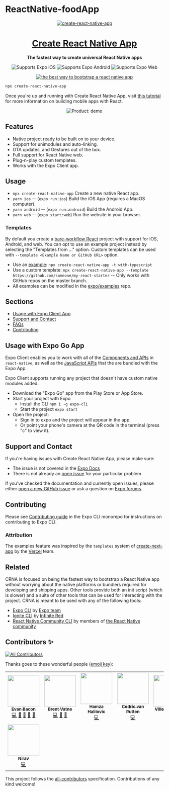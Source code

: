 # ReactNative-foodApp
<!-- Title -->

<p align="center">
  <a href="https://github.com/expo/examples">
    <img alt="create-react-native-app" src="./.gh-assets/banner.svg">
    <h1 align="center">Create React Native App</h1>
  </a>
</p>

<!-- Header -->

<p align="center">
  <b>The fastest way to create universal React Native apps</b>
  <br />

  <p align="center">
    <!-- iOS -->
    <img alt="Supports Expo iOS" longdesc="Supports Expo iOS" src="https://img.shields.io/badge/iOS-000.svg?style=flat-square&logo=APPLE&labelColor=999999&logoColor=fff" />
    <!-- Android -->
    <img alt="Supports Expo Android" longdesc="Supports Expo Android" src="https://img.shields.io/badge/Android-000.svg?style=flat-square&logo=ANDROID&labelColor=A4C639&logoColor=fff" />
    <!-- Web -->
    <img alt="Supports Expo Web" longdesc="Supports Expo Web" src="https://img.shields.io/badge/web-000.svg?style=flat-square&logo=GOOGLE-CHROME&labelColor=4285F4&logoColor=fff" />
  </p>
  <p align="center">
    <a href="https://packagephobia.now.sh/result?p=create-react-native-app">
      <img alt="the best way to bootstrap a react native app" longdesc="the best way to create a react native app" src="https://flat.badgen.net/packagephobia/install/create-react-native-app" />
    </a>
  </p>
  
</p>

<!-- Body -->

```sh
npx create-react-native-app
```

Once you're up and running with Create React Native App, visit [this tutorial](https://reactnative.dev/docs/tutorial) for more information on building mobile apps with React.

<p align="center">
  <img align="center" alt="Product: demo" src="./.gh-assets/crna.gif" />
</p>

## Features

- Native project ready to be built on to your device.
- Support for unimodules and auto-linking.
- OTA updates, and Gestures out of the box.
- Full support for React Native web.
- Plug-n-play custom templates.
- Works with the Expo Client app.

## Usage

- `npx create-react-native-app` Create a new native React app.
- `yarn ios` -- (`expo run:ios`) Build the iOS App (requires a MacOS computer).
- `yarn android` -- (`expo run:android`) Build the Android App.
- `yarn web` -- (`expo start:web`) Run the website in your browser.

### Templates

By default you create a [bare-workflow React](https://docs.expo.io/bare/exploring-bare-workflow/) project with support for iOS, Android, and web. You can opt to use an example project instead by selecting the "Templates from ..." option. Custom templates can be used with `--template <Example Name or GitHub URL>` option.

- Use an [example](https://github.com/expo/examples): `npx create-react-native-app -t with-typescript`
- Use a custom template: `npx create-react-native-app --template https://github.com/someone/my-react-starter` -- Only works with GitHub repos on the master branch.
- All examples can be modified in the [expo/examples](https://github.com/expo/examples) repo.

## Sections

- [Usage with Expo Client App](#usage-with-expo-client-app)
- [Support and Contact](#support-and-contact)
- [FAQs](#faqs)
- [Contributing](#contributing)

## Usage with Expo Go App

Expo Client enables you to work with all of the [Components and APIs](https://facebook.github.io/react-native/docs/getting-started) in `react-native`, as well as the [JavaScript APIs](https://docs.expo.io/versions/latest) that the are bundled with the Expo App.

Expo Client supports running any project that doesn't have custom native modules added.

- Download the "Expo Go" app from the Play Store or App Store.
- Start your project with Expo
  - Install the CLI `npm i -g expo-cli`
  - Start the project `expo start`
- Open the project:
  - Sign in to expo and the project will appear in the app.
  - Or point your phone's camera at the QR code in the terminal (press "c" to view it).

## Support and Contact

If you're having issues with Create React Native App, please make sure:

- The issue is not covered in the [Expo Docs](https://docs.expo.io/versions/latest/)
- There is not already an [open issue](https://github.com/expo/expo-cli/issues) for your particular problem

If you've checked the documentation and currently open issues, please either [open a new GitHub issue](https://github.com/expo/create-react-native-app/issues/new) or ask a question on [Expo forums](https://forums.expo.io/c/help).

## Contributing

Please see [Contributing guide](https://github.com/expo/expo-cli/blob/master/CONTRIBUTING.md) in the Expo CLI monorepo for instructions on contributing to Expo CLI.

### Attribution

The examples feature was inspired by the `templates` system of [create-next-app](https://github.com/zeit/next.js/tree/canary/packages/create-next-app) by the [Vercel](https://vercel.com/) team.

## Related

CRNA is focused on being the fastest way to bootstrap a React Native app without worrying about the native platforms or bundlers required for developing and shipping apps. Other tools provide both an init script (which is slower) and a suite of other tools that can be used for interacting with the project. CRNA is meant to be used with any of the following tools:

- [Expo CLI](https://github.com/expo/expo-cli) by [Expo team](https://expo.io)
- [Ignite CLI](https://github.com/infinitered/ignite) by [Infinite Red](https://infinite.red/)
- [React Native Community CLI](https://github.com/react-native-community/cli) by members of [the React Native community](https://github.com/orgs/react-native-community/people)

<!-- Footer -->

## Contributors ✨

<!-- ALL-CONTRIBUTORS-BADGE:START - Do not remove or modify this section -->
[![All Contributors](https://img.shields.io/badge/all_contributors-8-orange.svg?style=flat-square)](#contributors-)
<!-- ALL-CONTRIBUTORS-BADGE:END -->

Thanks goes to these wonderful people ([emoji key](https://allcontributors.org/docs/en/emoji-key)):

<!-- ALL-CONTRIBUTORS-LIST:START - Do not remove or modify this section -->
<!-- prettier-ignore-start -->
<!-- markdownlint-disable -->
<table>
  <tr>
    <td align="center"><a href="https://twitter.com/baconbrix"><img src="https://avatars1.githubusercontent.com/u/9664363?v=4?s=100" width="100px;" alt=""/><br /><sub><b>Evan Bacon</b></sub></a><br /><a href="https://github.com/expo/create-react-native-app/commits?author=EvanBacon" title="Code">💻</a> <a href="https://github.com/expo/create-react-native-app/commits?author=EvanBacon" title="Documentation">📖</a> <a href="#design-EvanBacon" title="Design">🎨</a> <a href="#maintenance-EvanBacon" title="Maintenance">🚧</a> <a href="https://github.com/expo/create-react-native-app/pulls?q=is%3Apr+reviewed-by%3AEvanBacon" title="Reviewed Pull Requests">👀</a></td>
    <td align="center"><a href="https://expo.io"><img src="https://avatars2.githubusercontent.com/u/90494?v=4?s=100" width="100px;" alt=""/><br /><sub><b>Brent Vatne</b></sub></a><br /><a href="https://github.com/expo/create-react-native-app/commits?author=brentvatne" title="Code">💻</a> <a href="https://github.com/expo/create-react-native-app/commits?author=brentvatne" title="Documentation">📖</a> <a href="https://github.com/expo/create-react-native-app/pulls?q=is%3Apr+reviewed-by%3Abrentvatne" title="Reviewed Pull Requests">👀</a></td>
    <td align="center"><a href="http://hamzah"><img src="https://avatars0.githubusercontent.com/u/26879042?v=4?s=100" width="100px;" alt=""/><br /><sub><b>Hamza Halilovic</b></sub></a><br /><a href="https://github.com/expo/create-react-native-app/commits?author=hamzahalilovic" title="Code">💻</a></td>
    <td align="center"><a href="https://bycedric.com"><img src="https://avatars2.githubusercontent.com/u/1203991?v=4?s=100" width="100px;" alt=""/><br /><sub><b>Cedric van Putten</b></sub></a><br /><a href="https://github.com/expo/create-react-native-app/commits?author=byCedric" title="Code">💻</a></td>
    <td align="center"><a href="https://twitter.com/VilleImmonen"><img src="https://avatars3.githubusercontent.com/u/497214?v=4?s=100" width="100px;" alt=""/><br /><sub><b>Ville Immonen</b></sub></a><br /><a href="https://github.com/expo/create-react-native-app/commits?author=fson" title="Code">💻</a> <a href="https://github.com/expo/create-react-native-app/pulls?q=is%3Apr+reviewed-by%3Afson" title="Reviewed Pull Requests">👀</a></td>
    <td align="center"><a href="https://github.com/friederbluemle"><img src="https://avatars0.githubusercontent.com/u/743291?v=4?s=100" width="100px;" alt=""/><br /><sub><b>Frieder Bluemle</b></sub></a><br /><a href="https://github.com/expo/create-react-native-app/commits?author=friederbluemle" title="Code">💻</a></td>
    <td align="center"><a href="https://github.com/kbrandwijk"><img src="https://avatars.githubusercontent.com/u/852069?v=4?s=100" width="100px;" alt=""/><br /><sub><b>Kim Brandwijk</b></sub></a><br /><a href="https://github.com/expo/create-react-native-app/commits?author=kbrandwijk" title="Code">💻</a></td>
  </tr>
  <tr>
    <td align="center"><a href="https://github.com/srkds"><img src="https://avatars.githubusercontent.com/u/61644078?v=4?s=100" width="100px;" alt=""/><br /><sub><b>Nirav</b></sub></a><br /><a href="https://github.com/expo/create-react-native-app/commits?author=srkds" title="Code">💻</a></td>
  </tr>
</table>

<!-- markdownlint-restore -->
<!-- prettier-ignore-end -->

<!-- ALL-CONTRIBUTORS-LIST:END -->

This project follows the [all-contributors](https://github.com/all-contributors/all-contributors) specification. Contributions of any kind welcome!
